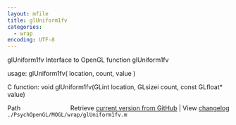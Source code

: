 ```yaml
---
layout: mfile
title: glUniform1fv
categories:
  - wrap
encoding: UTF-8
---
```


glUniform1fv  Interface to OpenGL function glUniform1fv

usage:  glUniform1fv( location, count, value )

C function:  void glUniform1fv(GLint location, GLsizei count, const GLfloat\* value)


<div class="code_header" style="text-align:right;">
  <span style="float:left;">Path&nbsp;&nbsp;</span> <span class="counter">Retrieve <a href=
  "https://raw.github.com/Psychtoolbox-3/Psychtoolbox-3/beta/./PsychOpenGL/MOGL/wrap/glUniform1fv.m">current version from GitHub</a> | View <a href=
  "https://github.com/Psychtoolbox-3/Psychtoolbox-3/commits/beta/./PsychOpenGL/MOGL/wrap/glUniform1fv.m">changelog</a></span>
</div>
<div class="code">
  <code>./PsychOpenGL/MOGL/wrap/glUniform1fv.m</code>
</div>
